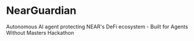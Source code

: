 # NearGuardian
Autonomous AI agent protecting NEAR's DeFi ecosystem - Built for Agents Without Masters Hackathon
